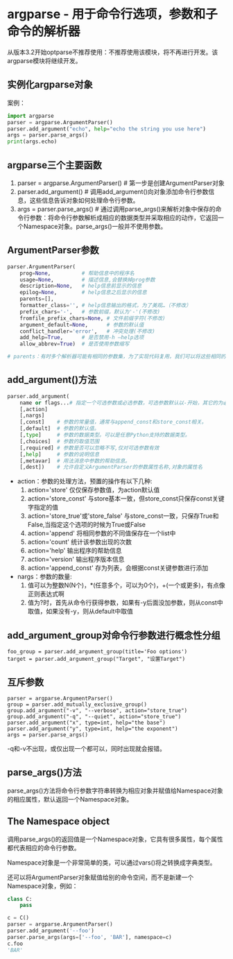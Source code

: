 # argparse - 用于命令行选项，参数和子命令的解析器

从版本3.2开始optparse不推荐使用：不推荐使用该模块，将不再进行开发。该argparse模块将继续开发。

## 实例化argparse对象

案例：

```python
import argparse
parser = argparse.ArgumentParser()
parser.add_argument("echo", help="echo the string you use here")
args = parser.parse_args()
print(args.echo)
```

## argparse三个主要函数

1. parser = argparse.ArgumentParser()   # 第一步是创建ArgumentParser对象
2. parser.add_argument()        # 调用add_argument()向对象添加命令行参数信息，这些信息告诉对象如何处理命令行参数。
3. args = parser.parse_args()   # 通过调用parse_args()来解析对象中保存的命令行参数：将命令行参数解析成相应的数据类型并采取相应的动作，它返回一个Namespace对象。parse_args()一般并不使用参数。

## ArgumentParser参数

```python
parser.ArgumentParser(
    prog=None,          # 帮助信息中的程序名
    usage=None,         # 描述信息,会替换掉prog参数
    description=None,   # help信息前显示的信息
    epilog=None,        # help信息之后显示的信息
    parents=[],     
    formatter_class='', # help信息输出的格式，为了美观…（不修改）
    prefix_chars='-',   # 参数前缀，默认为'-'(不修改)
    fromfile_prefix_chars=None, # 文件前缀字符(不修改)
    argument_default=None,      # 参数的默认值
    conflict_handler='error',   # 冲突处理(不修改)
    add_help=True,      # 是否禁用-h –help选项
    allow_abbrev=True)  # 是否使用参数缩写

# parents：有时多个解析器可能有相同的参数集，为了实现代码复用，我们可以将这些相同的参数集提取到一个单独的解析器中，在创建其它解析器时通过parents指定父解析器，这样新创建的解析器中就包含了相同的参数集。
```



## add_argument()方法

```python
parser.add_argument(
    name or flags...# 指定一个可选参数或必选参数，可选参数默认以-开始，其它的为必选参数。
    [,action]
    [,nargs]
    [,const]    # 参数的常量值，通常与append_const和store_const相关。
    [,default]  # 参数的默认值。
    [,type]     # 参数的数据类型。可以是任意Python支持的数据类型。
    [,choices]  # 参数的取值范围
    [,required] # 参数是否可以忽略不写,仅对可选参数有效
    [,help]     # 参数的说明信息
    [,metavar]  # 用法消息中参数的帮助信息。
    [,dest])    # 允许自定义ArgumentParser的参数属性名称,对象的属性名

```

- action：参数的处理方法，预置的操作有以下几种:
    1. action='store' 仅仅保存参数值，为action默认值
    2. action='store_const' 与store基本一致，但store_const只保存const关键字指定的值
    3. action='store_true'或'store_false' 与store_const一致，只保存True和False,当指定这个选项的时候为True或False
    4. action='append' 将相同参数的不同值保存在一个list中
    5. action='count' 统计该参数出现的次数
    6. action='help' 输出程序的帮助信息
    7. action='version' 输出程序版本信息
    8. action='append_const' 存为列表，会根据const关键参数进行添加
- nargs：参数的数量:
   1. 值可以为整数N(N个)，*(任意多个，可以为0个)，+(一个或更多)，有点像正则表达式啊
   2. 值为?时，首先从命令行获得参数，如果有-y后面没加参数，则从const中取值，如果没有-y，则从default中取值


## add_argument_group对命令行参数进行概念性分组

```
foo_group = parser.add_argument_group(title='Foo options')
target = parser.add_argument_group("Target", "设置Target")
```

## 互斥参数

```
parser = argparse.ArgumentParser()
group = parser.add_mutually_exclusive_group()
group.add_argument("-v", "--verbose", action="store_true")
group.add_argument("-q", "--quiet", action="store_true")
parser.add_argument("x", type=int, help="the base")
parser.add_argument("y", type=int, help="the exponent")
args = parser.parse_args()
```

-q和-v不出现，或仅出现一个都可以，同时出现就会报错。

## parse_args()方法

parse_args()方法将命令行参数字符串转换为相应对象并赋值给Namespace对象的相应属性，默认返回一个Namespace对象。

## The Namespace object

调用parse_args()的返回值是一个Namespace对象，它具有很多属性，每个属性都代表相应的命令行参数。

Namespace对象是一个非常简单的类，可以通过vars()将之转换成字典类型。

还可以将ArgumentParser对象赋值给别的命令空间，而不是新建一个Namespace对象，例如：

```python
class C:
    pass

c = C()
parser = argparse.ArgumentParser()
parser.add_argument('--foo')
parser.parse_args(args=['--foo', 'BAR'], namespace=c)
c.foo
'BAR'
```
